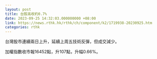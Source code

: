 ```yaml
---
layout: post
title: 台股高收約0.7%
date: 2023-09-25 14:32:03.000000000 +08:00
link: https://news.rthk.hk/rthk/ch/component/k2/1719938-20230925.htm
categories: rthk
---
```


台灣股市連續兩日上升，延續上周五技術反彈，但成交減少。

加權指數收市報16452點，升107點，升幅0.66%。
